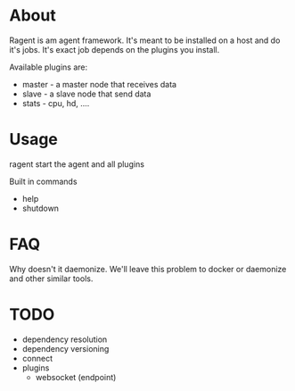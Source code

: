 # About
Ragent is am agent framework. It's meant to be installed on a host and do it's jobs.
It's exact job depends on the plugins you install.

Available plugins are:
 * master - a master node that receives data
 * slave - a slave node that send data
 * stats - cpu, hd, ....

# Usage


ragent <directory>
start the agent and all plugins

Built in commands

 * help
 * shutdown




# FAQ

Why doesn't it daemonize. We'll leave this problem to docker or daemonize and other similar tools.


# TODO
 * dependency resolution
 * dependency versioning
 * connect
 * plugins
   * websocket (endpoint)

